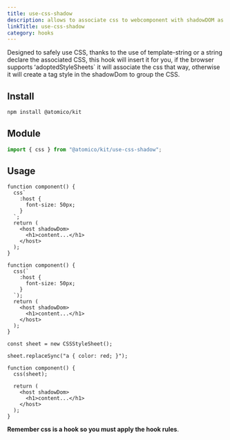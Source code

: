 ```yaml
---
title: use-css-shadow
description: allows to associate css to webcomponent with shadowDOM as hook
linkTitle: use-css-shadow
category: hooks
---
```


Designed to safely use CSS, thanks to the use of template-string or a string declare the associated CSS, this hook will insert it for you, if the browser supports ʻadoptedStyleSheets` it will associate the css that way, otherwise it will create a tag style in the shadowDom to group the CSS.

## Install

```bash
npm install @atomico/kit
```

## Module

```js
import { css } from "@atomico/kit/use-css-shadow";
```

## Usage

<doc-tabs tabs="Template String, Function, CSSStyleSheet">

```tsx
function component() {
  css`
    :host {
      font-size: 50px;
    }
  `;
  return (
    <host shadowDom>
      <h1>content...</h1>
    </host>
  );
}
```

```tsx
function component() {
  css(`
    :host {
      font-size: 50px;
    }
  `);
  return (
    <host shadowDom>
      <h1>content...</h1>
    </host>
  );
}
```

```tsx
const sheet = new CSSStyleSheet();

sheet.replaceSync("a { color: red; }");

function component() {
  css(sheet);

  return (
    <host shadowDom>
      <h1>content...</h1>
    </host>
  );
}
```

</doc-tabs>

**Remember css is a hook so you must apply the hook rules**.
